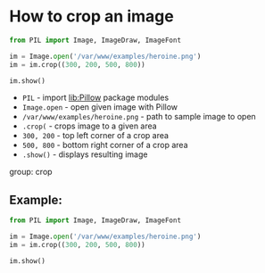 # How to crop an image

```python
from PIL import Image, ImageDraw, ImageFont

im = Image.open('/var/www/examples/heroine.png')
im = im.crop((300, 200, 500, 800))

im.show()
```

- `PIL` - import [lib:Pillow](https://onelinerhub.com/python-pillow/how-to-install-python-pillow-module) package modules
- `Image.open` - open given image with Pillow
- `/var/www/examples/heroine.png` - path to sample image to open
- `.crop(` - crops image to a given area
- `300, 200` - top left corner of a crop area
- `500, 800` - bottom right corner of a crop area
- `.show()` - displays resulting image

group: crop

## Example: 
```python
from PIL import Image, ImageDraw, ImageFont

im = Image.open('/var/www/examples/heroine.png')
im = im.crop((300, 200, 500, 800))

im.show()
```

